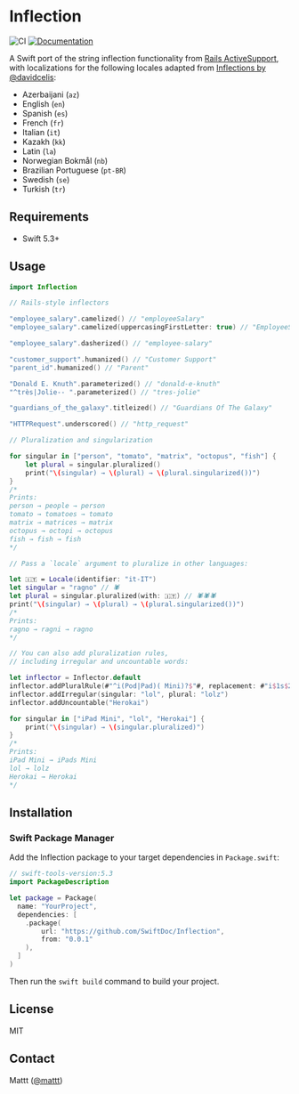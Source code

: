 # Inflection

![CI][ci badge]
[![Documentation][documentation badge]][documentation]

A Swift port of the string inflection functionality from
[Rails ActiveSupport](https://github.com/rails/rails/blob/master/activesupport/lib/active_support/inflector/inflections.rb),
with localizations for the following locales adapted from [Inflections by @davidcelis](https://github.com/davidcelis/inflections):

- Azerbaijani (`az`)
- English (`en`)
- Spanish (`es`)
- French (`fr`)
- Italian (`it`)
- Kazakh (`kk`)
- Latin (`la`)
- Norwegian Bokmål (`nb`)
- Brazilian Portuguese (`pt-BR`)
- Swedish (`se`)
- Turkish (`tr`)

## Requirements

- Swift 5.3+

## Usage

```swift
import Inflection

// Rails-style inflectors

"employee_salary".camelized() // "employeeSalary"
"employee_salary".camelized(uppercasingFirstLetter: true) // "EmployeeSalary"

"employee_salary".dasherized() // "employee-salary"

"customer_support".humanized() // "Customer Support"
"parent_id".humanized() // "Parent"

"Donald E. Knuth".parameterized() // "donald-e-knuth"
"^très|Jolie-- ".parameterized() // "tres-jolie"

"guardians_of_the_galaxy".titleized() // "Guardians Of The Galaxy"

"HTTPRequest".underscored() // "http_request"

// Pluralization and singularization

for singular in ["person", "tomato", "matrix", "octopus", "fish"] {
    let plural = singular.pluralized()
    print("\(singular) → \(plural) → \(plural.singularized())")
}
/*
Prints:
person → people → person
tomato → tomatoes → tomato
matrix → matrices → matrix
octopus → octopi → octopus
fish → fish → fish
*/

// Pass a `locale` argument to pluralize in other languages:

let 🇮🇹 = Locale(identifier: "it-IT")
let singular = "ragno" // 🕷
let plural = singular.pluralized(with: 🇮🇹) // 🕷🕷🕷
print("\(singular) → \(plural) → \(plural.singularized())")
/*
Prints:
ragno → ragni → ragno
*/

// You can also add pluralization rules,
// including irregular and uncountable words:

let inflector = Inflector.default
inflector.addPluralRule(#"^i(Pod|Pad)( Mini)?$"#, replacement: #"i$1s$2"#)
inflector.addIrregular(singular: "lol", plural: "lolz")
inflector.addUncountable("Herokai")

for singular in ["iPad Mini", "lol", "Herokai"] {
    print("\(singular) → \(singular.pluralized)")
}
/*
Prints:
iPad Mini → iPads Mini
lol → lolz
Herokai → Herokai
*/
```

## Installation

### Swift Package Manager

Add the Inflection package to your target dependencies in `Package.swift`:

```swift
// swift-tools-version:5.3
import PackageDescription

let package = Package(
  name: "YourProject",
  dependencies: [
    .package(
        url: "https://github.com/SwiftDoc/Inflection",
        from: "0.0.1"
    ),
  ]
)
```

Then run the `swift build` command to build your project.

## License

MIT

## Contact

Mattt ([@mattt](https://twitter.com/mattt))

[ci badge]: https://github.com/SwiftDocOrg/Inflection/workflows/CI/badge.svg
[documentation badge]: https://github.com/SwiftDocOrg/Inflection/workflows/Documentation/badge.svg
[documentation]: https://github.com/SwiftDocOrg/Inflection/wiki
